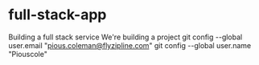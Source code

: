 # full-stack-app
Building a full stack service
We're building a project
git config --global user.email "pious.coleman@flyzipline.com"
git config --global user.name "Piouscole"